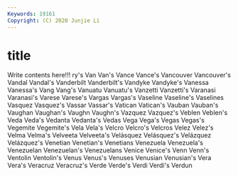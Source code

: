 ```yaml
---
Keywords: 19161
Copyright: (C) 2020 Junjie Li
---
```


# title

Write contents here!!!
ry's
Van 
Van's 
Vance 
Vance's 
Vancouver 
Vancouver's 
Vandal 
Vandal's 
Vanderbilt 
Vanderbilt's
Vandyke 
Vandyke's 
Vanessa 
Vanessa's 
Vang 
Vang's 
Vanuatu 
Vanuatu's 
Vanzetti 
Vanzetti's
Varanasi 
Varanasi's 
Varese 
Varese's 
Vargas 
Vargas's 
Vaseline 
Vaseline's 
Vaselines 
Vasquez
Vasquez's 
Vassar 
Vassar's 
Vatican 
Vatican's 
Vauban 
Vauban's 
Vaughan 
Vaughan's 
Vaughn
Vaughn's 
Vazquez 
Vazquez's 
Veblen 
Veblen's 
Veda 
Veda's 
Vedanta 
Vedanta's 
Vedas
Vega 
Vega's 
Vegas 
Vegas's 
Vegemite 
Vegemite's 
Vela 
Vela's 
Velcro 
Velcro's
Velcros 
Velez 
Velez's 
Velma 
Velma's 
Velveeta 
Velveeta's 
Velásquez 
Velásquez's 
Velázquez
Velázquez's 
Venetian 
Venetian's 
Venetians 
Venezuela 
Venezuela's 
Venezuelan 
Venezuelan's 
Venezuelans 
Venice
Venice's 
Venn 
Venn's 
Ventolin 
Ventolin's 
Venus 
Venus's 
Venuses 
Venusian 
Venusian's
Vera 
Vera's 
Veracruz 
Veracruz's 
Verde 
Verde's 
Verdi 
Verdi's 
Verdun 
